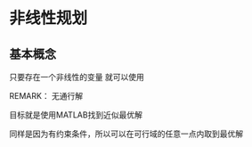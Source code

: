 # 非线性规划

## 基本概念

只要存在一个非线性的变量 就可以使用

REMARK： 无通行解

目标就是使用MATLAB找到近似最优解

同样是因为有约束条件，所以可以在可行域的任意一点内取到最优解

















